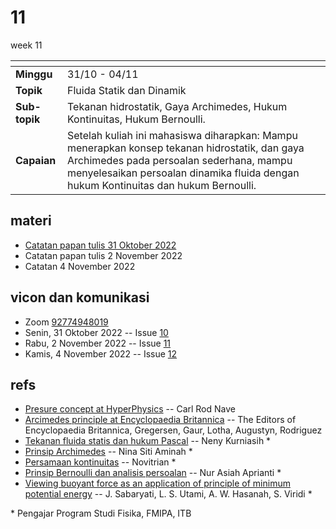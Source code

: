 # 11
week 11

<span> | <span>
:- | :-
**Minggu** | 31/10 - 04/11
**Topik** | Fluida Statik dan Dinamik
**Sub-topik** | Tekanan hidrostatik, Gaya Archimedes, Hukum Kontinuitas, Hukum Bernoulli.
**Capaian** | Setelah kuliah ini mahasiswa diharapkan: Mampu menerapkan konsep tekanan hidrostatik, dan gaya Archimedes pada persoalan sederhana, mampu menyelesaikan persoalan dinamika fluida dengan hukum Kontinuitas dan hukum Bernoulli.


## materi
+ [Catatan papan tulis 31 Oktober 2022](text/cat-bb-31oct2022.md)
+ Catatan papan tulis 2 November 2022
+ Catatan 4 November 2022


## vicon dan komunikasi
+ Zoom [92774948019](https://itb-ac-id.zoom.us/j/92774948019?pwd=WVVBRllUQlpabkVmdXJ3d1hvNmtBUT09)
+ Senin, 31 Oktober 2022 -- Issue [10](https://github.com/dudung/fi1101-04-2022-1/issues/10)
+ Rabu, 2 November 2022 -- Issue [11](https://github.com/dudung/fi1101-04-2022-1/issues/11)
+ Kamis, 4 November 2022 -- Issue [12](https://github.com/dudung/fi1101-04-2022-1/issues/12)

## refs
+ [Presure concept at HyperPhysics](http://hyperphysics.phy-astr.gsu.edu/hbase/Precon.html) -- Carl Rod Nave
+ [Arcimedes principle at Encyclopaedia Britannica](https://www.britannica.com/science/Archimedes-principle) -- The Editors of Encyclopaedia Britannica, Gregersen, Gaur, Lotha, Augustyn, Rodriguez
+ [Tekanan fluida statis dan hukum Pascal](https://www.youtube.com/watch?v=p9p6GEQCze0) -- Neny Kurniasih \*
+ [Prinsip Archimedes](https://www.youtube.com/watch?v=SKDgjEoCI6k) -- Nina Siti Aminah \*
+ [Persamaan kontinuitas](https://www.youtube.com/watch?v=Lf3JNPoBDPk) -- Novitrian \*
+ [Prinsip Bernoulli dan analisis persoalan](https://www.youtube.com/watch?v=rY7P1gLkIuA) -- Nur Asiah Aprianti \*
+ [Viewing buoyant force as an application of principle of minimum potential energy](https://doi.org/10.1088/1742-6596/1816/1/012110) -- J. Sabaryati, L. S. Utami, A. W. Hasanah, S. Viridi \*

\* Pengajar Program Studi Fisika, FMIPA, ITB
